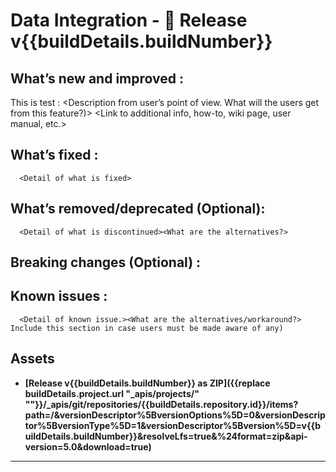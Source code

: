 # Data Integration - 🚀 Release v{{buildDetails.buildNumber}} 

## What’s new and improved :
This is test
     <Common name of feature>: <Description from user’s point of view. What will the users get from this feature?)> <Link to additional info, how-to, wiki page, user manual, etc.>
 
## What’s fixed : 
      <Detail of what is fixed>

## What’s removed/deprecated (Optional):      
      <Detail of what is discontinued><What are the alternatives?>

##  Breaking changes (Optional) :       

## Known issues : 
      <Detail of known issue.><What are the alternatives/workaround?> Include this section in case users must be made aware of any)
 
## Assets
* **[Release v{{buildDetails.buildNumber}} as ZIP]({{replace buildDetails.project.url "_apis/projects/" ""}}/_apis/git/repositories/{{buildDetails.repository.id}}/items?path=/&versionDescriptor%5BversionOptions%5D=0&versionDescriptor%5BversionType%5D=1&versionDescriptor%5Bversion%5D=v{{buildDetails.buildNumber}}&resolveLfs=true&%24format=zip&api-version=5.0&download=true)**

---


 
